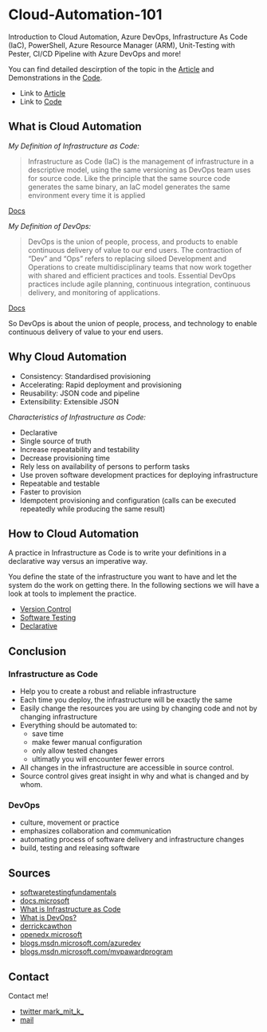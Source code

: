 # Cloud-Automation-101

 Introduction to Cloud Automation, Azure DevOps, Infrastructure As Code (IaC), PowerShell, Azure Resource Manager (ARM), Unit-Testing with Pester, CI/CD Pipeline with Azure DevOps and more!

You can find detailed descirption of the topic in the [Article](Article) and Demonstrations in the [Code](Code).

- Link to [Article](Article)
- Link to [Code](Code)

## What is Cloud Automation

*My Definition of Infrastructure as Code:*

> Infrastructure as Code (IaC) is the management of infrastructure in a descriptive model, using the same versioning as DevOps team uses for source code. Like the principle that the same source code generates the same binary, an IaC model generates the same environment every time it is applied

[Docs](https://docs.microsoft.com/en-us/azure/devops/learn/what-is-infrastructure-as-code)

*My Definition of DevOps:*

> DevOps is the union of people, process, and products to enable continuous delivery of value to our end users. The contraction of “Dev” and “Ops” refers to replacing siloed Development and Operations to create multidisciplinary teams that now work together with shared and efficient practices and tools. Essential DevOps practices include agile planning, continuous integration, continuous delivery, and monitoring of applications.

[Docs](https://docs.microsoft.com/en-us/azure/devops/learn/what-is-devops)

So DevOps is about the union of people, process, and technology to enable continuous delivery of value to your end users.

## Why Cloud Automation

- Consistency: Standardised provisioning
- Accelerating: Rapid deployment and provisioning
- Reusability: JSON code and pipeline
- Extensibility: Extensible JSON

*Characteristics of Infrastructure as Code:*

- Declarative
- Single source of truth
- Increase repeatability and testability
- Decrease provisioning time
- Rely less on availability of persons to perform tasks
- Use proven software development practices for deploying infrastructure
- Repeatable and testable
- Faster to provision
- Idempotent provisioning and configuration (calls can be executed repeatedly while producing the same result)

## How to Cloud Automation

A practice in Infrastructure as Code is to write your definitions in a declarative way versus an imperative way.

You define the state of the infrastructure you want to have and let the system do the work on getting there. In the following sections we will have a look at tools to implement the practice.

- [Version Control](Article/04_Cloud_Automation_Version_Control.md)
- [Software Testing](Article/05_Cloud_Automation_Software_Testing.md)
- [Declarative](Article/06_Cloud_Automation_Declarative.md)

## Conclusion

### Infrastructure as Code

- Help you to create a robust and reliable infrastructure
- Each time you deploy, the infrastructure will be exactly the same
- Easily change the resources you are using by changing code and not by changing infrastructure
- Everything should be automated to:
  - save time
  - make fewer manual configuration
  - only allow tested changes
  - ultimatly you will encounter fewer errors
- All changes in the infrastructure are accessible in source control.
- Source control gives great insight in why and what is changed and by whom.

### DevOps

- culture, movement or practice
- emphasizes collaboration and communication
- automating process of software delivery and infrastructure changes
- build, testing and releasing software

## Sources

- [softwaretestingfundamentals](http://softwaretestingfundamentals.com/)
- [docs.microsoft](https://docs.microsoft.com/en-us/azure/azure-resource-manager/)
- [What is Infrastructure as Code](https://docs.microsoft.com/en-us/azure/devops/learn/what-is-infrastructure-as-code)
- [What is DevOps?](https://docs.microsoft.com/en-us/azure/devops/learn/what-is-devops)
- [derrickcawthon](http://derrickcawthon.com/2018/04/30/fast-start-infrastructure-as-code-using-azure-devtestlabs/)
- [openedx.microsoft](https://openedx.microsoft.com/courses/course-v1:Microsoft+DEVOPS200.2x+2018_T1/info)
- [blogs.msdn.microsoft.com/azuredev](https://blogs.msdn.microsoft.com/azuredev/2017/02/11/iac-on-azure-an-introduction-of-infrastructure-as-code-iac-with-azure-resource-manager-arm-template/)
- [blogs.msdn.microsoft.com/mvpawardprogram](https://blogs.msdn.microsoft.com/mvpawardprogram/2018/02/13/infrastructure-as-code/)

## Contact

Contact me!

- [twitter mark_mit_k_](https://twitter.com/mark_mit_k_)
- [mail](mailto:mark.warneke@microsoft.com)
